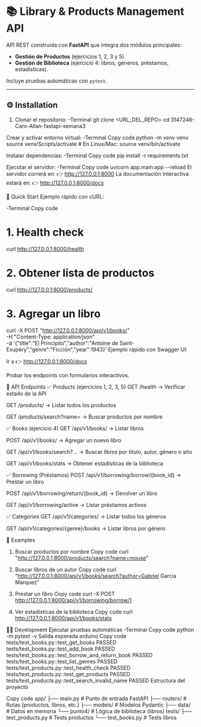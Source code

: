 # 📚 Library & Products Management API

API REST construida con **FastAPI** que integra dos módulos principales:

- **Gestión de Productos** (ejercicios 1, 2, 3 y 5).
- **Gestión de Biblioteca** (ejercicio 4: libros, géneros, préstamos, estadísticas).

Incluye pruebas automáticas con `pytest`.

---

## ⚙️ Installation

1. Clonar el repositorio:
    -Terminal
    git clone <URL_DEL_REPO>
    cd 3147246-Caro-Allan-fastapi-semana3

Crear y activar entorno virtual:
    -Terminal
    Copy code
    python -m venv venv
    source venv/Scripts/activate   # En Linux/Mac: source venv/bin/activate
   
Instalar dependencias:
    -Terminal
    Copy code
    pip install -r requirements.txt

Ejecutar el servidor:
    -Terminal
    Copy code
    uvicorn app.main:app --reload
El servidor correrá en: 👉 http://127.0.0.1:8000
La documentación interactiva estará en: 👉 http://127.0.0.1:8000/docs

🚀 Quick Start
Ejemplo rápido con cURL:

-Terminal
Copy code   
# 1. Health check
curl http://127.0.0.1:8000/health

# 2. Obtener lista de productos
curl http://127.0.0.1:8000/products/

# 3. Agregar un libro
curl -X POST "http://127.0.0.1:8000/api/v1/books/" \
-H "Content-Type: application/json" \
-d '{"title":"El Principito","author":"Antoine de Saint-Exupéry","genre":"Ficción","year":1943}'
Ejemplo rápido con Swagger UI:

Ir a 👉 http://127.0.0.1:8000/docs

Probar los endpoints con formularios interactivos.

📌 API Endpoints
✅ Products (ejercicios 1, 2, 3, 5)
GET /health → Verificar estado de la API

GET /products/ → Listar todos los productos

GET /products/search?name= → Buscar productos por nombre

✅ Books (ejercicio 4)
GET /api/v1/books/ → Listar libros

POST /api/v1/books/ → Agregar un nuevo libro

GET /api/v1/books/search?... → Buscar libros por título, autor, género o año

GET /api/v1/books/stats → Obtener estadísticas de la biblioteca

✅ Borrowing (Préstamos)
POST /api/v1/borrowing/borrow/{book_id} → Prestar un libro

POST /api/v1/borrowing/return/{book_id} → Devolver un libro

GET /api/v1/borrowing/active → Listar préstamos activos

✅ Categories
GET /api/v1/categories/ → Listar todos los géneros

GET /api/v1/categories/{genre}/books → Listar libros por género

📝 Examples
1. Buscar productos por nombre
    Copy code
    curl "http://127.0.0.1:8000/products/search?name=mouse"

2. Buscar libros de un autor
    Copy code
    curl "http://127.0.0.1:8000/api/v1/books/search?author=Gabriel Garcia Marquez"

3. Prestar un libro
    Copy code
    curl -X POST http://127.0.0.1:8000/api/v1/borrowing/borrow/1
    
4. Ver estadísticas de la biblioteca
    Copy code
    curl http://127.0.0.1:8000/api/v1/books/stats


👩‍💻 Development
Ejecutar pruebas automáticas
    -Terminal
    Copy code
    python -m pytest -v
Salida esperada
arduino
Copy code
tests/test_books.py::test_get_books PASSED
tests/test_books.py::test_add_book PASSED
tests/test_books.py::test_borrow_and_return_book PASSED
tests/test_books.py::test_list_genres PASSED
tests/test_products.py::test_health_check PASSED
tests/test_products.py::test_get_products PASSED
tests/test_products.py::test_search_invalid_name PASSED
Estructura del proyecto



Copy code
app/
├── main.py           # Punto de entrada FastAPI
├── routers/          # Rutas (productos, libros, etc.)
├── models/           # Modelos Pydantic
├── data/             # Datos en memoria
└── punto4/           # Lógica de biblioteca (libros)
tests/
├── test_products.py  # Tests productos
└── test_books.py     # Tests libros